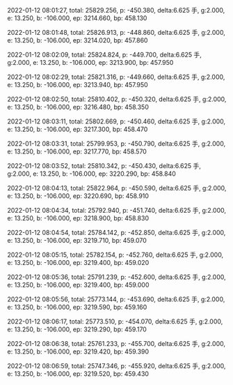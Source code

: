 2022-01-12 08:01:27, total: 25829.256, p: -450.380, delta:6.625 手, g:2.000, e: 13.250, b: -106.000, ep: 3214.660, bp: 458.130

2022-01-12 08:01:48, total: 25826.913, p: -448.860, delta:6.625 手, g:2.000, e: 13.250, b: -106.000, ep: 3214.020, bp: 457.860

2022-01-12 08:02:09, total: 25824.824, p: -449.700, delta:6.625 手, g:2.000, e: 13.250, b: -106.000, ep: 3213.900, bp: 457.950

2022-01-12 08:02:29, total: 25821.316, p: -449.660, delta:6.625 手, g:2.000, e: 13.250, b: -106.000, ep: 3213.940, bp: 457.950

2022-01-12 08:02:50, total: 25810.402, p: -450.320, delta:6.625 手, g:2.000, e: 13.250, b: -106.000, ep: 3216.480, bp: 458.350

2022-01-12 08:03:11, total: 25802.669, p: -450.460, delta:6.625 手, g:2.000, e: 13.250, b: -106.000, ep: 3217.300, bp: 458.470

2022-01-12 08:03:31, total: 25799.953, p: -450.790, delta:6.625 手, g:2.000, e: 13.250, b: -106.000, ep: 3217.770, bp: 458.570

2022-01-12 08:03:52, total: 25810.342, p: -450.430, delta:6.625 手, g:2.000, e: 13.250, b: -106.000, ep: 3220.290, bp: 458.840

2022-01-12 08:04:13, total: 25822.964, p: -450.590, delta:6.625 手, g:2.000, e: 13.250, b: -106.000, ep: 3220.690, bp: 458.910

2022-01-12 08:04:34, total: 25792.940, p: -451.740, delta:6.625 手, g:2.000, e: 13.250, b: -106.000, ep: 3218.900, bp: 458.830

2022-01-12 08:04:54, total: 25784.142, p: -452.850, delta:6.625 手, g:2.000, e: 13.250, b: -106.000, ep: 3219.710, bp: 459.070

2022-01-12 08:05:15, total: 25782.154, p: -452.760, delta:6.625 手, g:2.000, e: 13.250, b: -106.000, ep: 3219.400, bp: 459.020

2022-01-12 08:05:36, total: 25791.239, p: -452.600, delta:6.625 手, g:2.000, e: 13.250, b: -106.000, ep: 3219.400, bp: 459.000

2022-01-12 08:05:56, total: 25773.144, p: -453.690, delta:6.625 手, g:2.000, e: 13.250, b: -106.000, ep: 3219.590, bp: 459.160

2022-01-12 08:06:17, total: 25773.510, p: -454.070, delta:6.625 手, g:2.000, e: 13.250, b: -106.000, ep: 3219.290, bp: 459.170

2022-01-12 08:06:38, total: 25761.233, p: -455.700, delta:6.625 手, g:2.000, e: 13.250, b: -106.000, ep: 3219.420, bp: 459.390

2022-01-12 08:06:59, total: 25747.346, p: -455.920, delta:6.625 手, g:2.000, e: 13.250, b: -106.000, ep: 3219.520, bp: 459.430